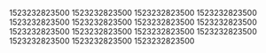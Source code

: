 1523232823500
1523232823500
1523232823500
1523232823500
1523232823500
1523232823500
1523232823500
1523232823500
1523232823500
1523232823500
1523232823500
1523232823500
1523232823500
1523232823500
1523232823500